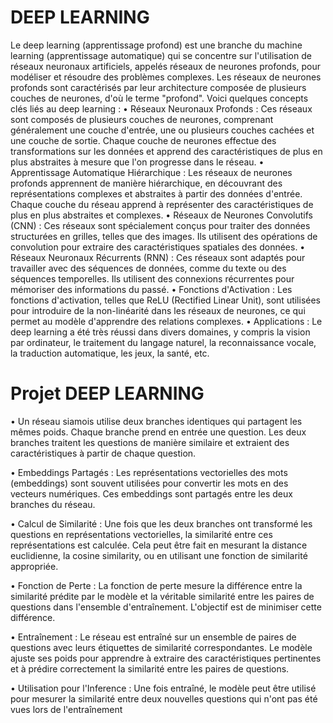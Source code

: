 
# DEEP LEARNING
Le deep learning (apprentissage profond) est une branche du machine learning 
(apprentissage automatique) qui se concentre sur l'utilisation de réseaux neuronaux 
artificiels, appelés réseaux de neurones profonds, pour modéliser et résoudre des 
problèmes complexes. Les réseaux de neurones profonds sont caractérisés par leur 
architecture composée de plusieurs couches de neurones, d'où le terme "profond".
Voici quelques concepts clés liés au deep learning :
• Réseaux Neuronaux Profonds : Ces réseaux sont composés de plusieurs couches 
de neurones, comprenant généralement une couche d'entrée, une ou plusieurs 
couches cachées et une couche de sortie. Chaque couche de neurones effectue des 
transformations sur les données et apprend des caractéristiques de plus en plus 
abstraites à mesure que l'on progresse dans le réseau.
• Apprentissage Automatique Hiérarchique : Les réseaux de neurones profonds 
apprennent de manière hiérarchique, en découvrant des représentations complexes 
et abstraites à partir des données d'entrée. Chaque couche du réseau apprend à 
représenter des caractéristiques de plus en plus abstraites et complexes.
• Réseaux de Neurones Convolutifs (CNN) : Ces réseaux sont spécialement conçus 
pour traiter des données structurées en grilles, telles que des images. Ils utilisent 
des opérations de convolution pour extraire des caractéristiques spatiales des 
données.
• Réseaux Neuronaux Récurrents (RNN) : Ces réseaux sont adaptés pour travailler 
avec des séquences de données, comme du texte ou des séquences temporelles. Ils 
utilisent des connexions récurrentes pour mémoriser des informations du passé.
• Fonctions d'Activation : Les fonctions d'activation, telles que ReLU (Rectified 
Linear Unit), sont utilisées pour introduire de la non-linéarité dans les réseaux de 
neurones, ce qui permet au modèle d'apprendre des relations complexes.
• Applications : Le deep learning a été très réussi dans divers domaines, y compris la 
vision par ordinateur, le traitement du langage naturel, la reconnaissance vocale, la 
traduction automatique, les jeux, la santé, etc.
# Projet DEEP LEARNING
• Un réseau siamois utilise deux branches identiques qui partagent les mêmes poids. 
Chaque branche prend en entrée une question. Les deux branches traitent les 
questions de manière similaire et extraient des caractéristiques à partir de chaque 
question.

• Embeddings Partagés : Les représentations vectorielles des mots (embeddings) 
sont souvent utilisées pour convertir les mots en des vecteurs numériques. Ces 
embeddings sont partagés entre les deux branches du réseau.

• Calcul de Similarité : Une fois que les deux branches ont transformé les questions 
en représentations vectorielles, la similarité entre ces représentations est calculée. 
Cela peut être fait en mesurant la distance euclidienne, la cosine similarity, ou en 
utilisant une fonction de similarité appropriée.

• Fonction de Perte : La fonction de perte mesure la différence entre la similarité 
prédite par le modèle et la véritable similarité entre les paires de questions dans 
l'ensemble d'entraînement. L'objectif est de minimiser cette différence.

• Entraînement : Le réseau est entraîné sur un ensemble de paires de questions avec 
leurs étiquettes de similarité correspondantes. Le modèle ajuste ses poids pour 
apprendre à extraire des caractéristiques pertinentes et à prédire correctement la 
similarité entre les paires de questions.

• Utilisation pour l'Inference : Une fois entraîné, le modèle peut être utilisé pour 
mesurer la similarité entre deux nouvelles questions qui n'ont pas été vues lors de 
l'entraînement
